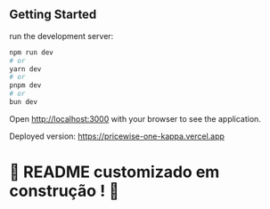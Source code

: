 ## Getting Started

run the development server:

```bash
npm run dev
# or
yarn dev
# or
pnpm dev
# or
bun dev
```

Open [http://localhost:3000](http://localhost:3000) with your browser to see the application.

Deployed version: https://pricewise-one-kappa.vercel.app

# :construction: README customizado em construção ! :construction:


